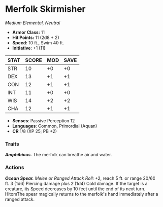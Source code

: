 # Merfolk Skirmisher

*Medium Elemental, Neutral*

- **Armor Class:** 11
- **Hit Points:** 11 (2d8 + 2)
- **Speed:** 10 ft., Swim 40 ft.
- **Initiative**: +1 (11)

|STAT|SCORE|MOD|SAVE|
| --- | --- | --- | ---- |
| STR | 10 | +0 | +0 |
| DEX | 13 | +1 | +1 |
| CON | 12 | +1 | +1 |
| INT | 11 | +0 | +0 |
| WIS | 14 | +2 | +2 |
| CHA | 12 | +1 | +1 |

- **Senses**: Passive Perception 12
- **Languages**: Common, Primordial (Aquan)
- **CR** 1/8 (XP 25; PB +2)

### Traits

***Amphibious.*** The merfolk can breathe air and water.


### Actions

***Ocean Spear.*** *Melee or Ranged Attack Roll:* +2, reach 5 ft. or range 20/60 ft. 3 (1d6) Piercing damage plus 2 (1d4) Cold damage. If the target is a creature, its Speed decreases by 10 feet until the end of its next turn. HitomThe spear magically returns to the merfolk's hand immediately after a ranged attack.

